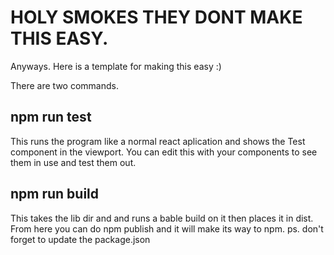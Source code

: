 # HOLY SMOKES THEY DONT MAKE THIS EASY.
Anyways. Here is a template for making this easy :)

There are two commands.
## npm run test
This runs the program like a normal react aplication and shows the Test component in the viewport. You can edit this with your components to see them in use and test them out.

## npm run build
This takes the lib dir and and runs a bable build on it then places it in dist. From here you can do npm publish and it will make its way to npm. 
ps. don't forget to update the package.json
